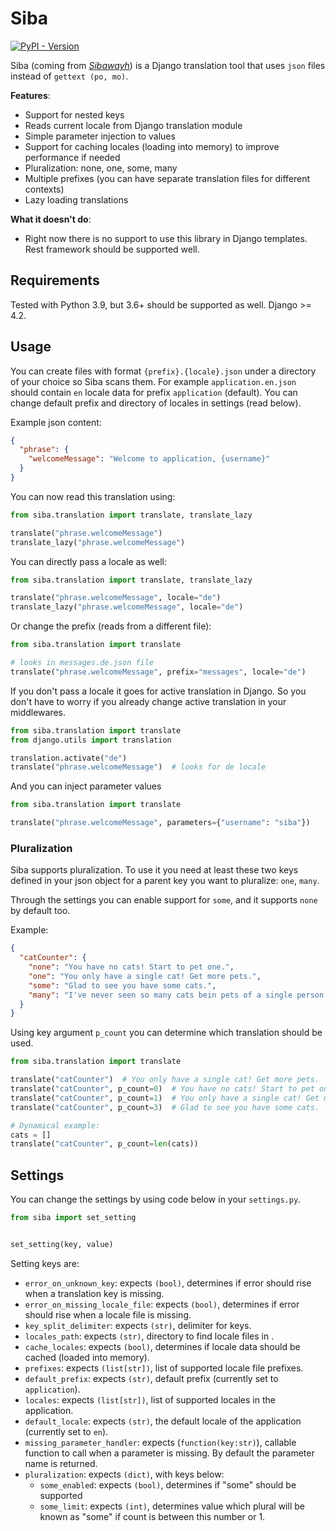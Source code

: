 # Siba

[![PyPI - Version](https://img.shields.io/pypi/v/django-boot-siba?style=flat-square)](https://pypi.org/project/django-boot-siba/)

Siba (coming from [_Sibawayh_](https://en.wikipedia.org/wiki/Sibawayh)) is a Django translation tool that uses `json` files instead of `gettext (po, mo)`.

**Features**:

- Support for nested keys
- Reads current locale from Django translation module
- Simple parameter injection to values
- Support for caching locales (loading into memory) to improve performance if needed
- Pluralization: none, one, some, many
- Multiple prefixes (you can have separate translation files for different contexts)
- Lazy loading translations


**What it doesn't do**:


- Right now there is no support to use this library in Django templates. Rest framework should be supported well.


## Requirements

Tested with Python 3.9, but 3.6+ should be supported as well. Django >= 4.2.

## Usage

You can create files with format `{prefix}.{locale}.json` under a directory of your choice so Siba scans them.
For example `application.en.json` should contain `en` locale data for prefix `application` (default). You can change default prefix and directory of locales in settings (read below).

Example json content:

```json
{
  "phrase": {
    "welcomeMessage": "Welcome to application, {username}"
  }
}
```

You can now read this translation using:

```python
from siba.translation import translate, translate_lazy

translate("phrase.welcomeMessage")
translate_lazy("phrase.welcomeMessage")
```

You can directly pass a locale as well:

```python
from siba.translation import translate, translate_lazy

translate("phrase.welcomeMessage", locale="de")
translate_lazy("phrase.welcomeMessage", locale="de")
```

Or change the prefix (reads from a different file):

```python
from siba.translation import translate

# looks in messages.de.json file
translate("phrase.welcomeMessage", prefix="messages", locale="de")  
```

If you don't pass a locale it goes for active translation in Django.
So you don't have to worry if you already change active translation in your middlewares.

```python
from siba.translation import translate
from django.utils import translation

translation.activate("de")
translate("phrase.welcomeMessage")  # looks for de locale
```

And you can inject parameter values

```python
from siba.translation import translate

translate("phrase.welcomeMessage", parameters={"username": "siba"})
```

### Pluralization

Siba supports pluralization. To use it you need at least these two keys defined in your json object for a parent key you want to pluralize:
`one`, `many`.

Through the settings you can enable support for `some`, and it supports `none` by default too.

Example:

```json
{
  "catCounter": {
    "none": "You have no cats! Start to pet one.",
    "one": "You only have a single cat! Get more pets.",
    "some": "Glad to see you have some cats.",
    "many": "I've never seen so many cats bein pets of a single person!"
  }
}
```

Using key argument `p_count` you can determine which translation should be used.

```python
from siba.translation import translate

translate("catCounter")  # You only have a single cat! Get more pets.
translate("catCounter", p_count=0)  # You have no cats! Start to pet one.
translate("catCounter", p_count=1)  # You only have a single cat! Get more pets.
translate("catCounter", p_count=3)  # Glad to see you have some cats.

# Dynamical example:
cats = []
translate("catCounter", p_count=len(cats))
```

## Settings 

You can change the settings by using code below in your `settings.py`.
```python
from siba import set_setting


set_setting(key, value)
```

Setting keys are:

- `error_on_unknown_key`: expects `(bool)`, determines if error should rise when a translation key is missing. 
- `error_on_missing_locale_file`: expects `(bool)`, determines if error should rise when a locale file is missing. 
- `key_split_delimiter`: expects `(str)`, delimiter for keys. 
- `locales_path`: expects `(str)`, directory to find locale files in .
- `cache_locales`: expects `(bool)`, determines if locale data should be cached (loaded into memory). 
- `prefixes`: expects `(list[str])`, list of supported locale file prefixes. 
- `default_prefix`: expects `(str)`, default prefix (currently set to `application`). 
- `locales`: expects `(list[str])`, list of supported locales in the application. 
- `default_locale`: expects `(str)`, the default locale of the application (currently set to `en`).
- `missing_parameter_handler`: expects (`function(key:str)`), callable function to call when a parameter is missing. By default the parameter name is returned.
- `pluralization`: expects `(dict)`, with keys below:
  - `some_enabled`: expects `(bool)`, determines if "some" should be supported
  - `some_limit`: expects `(int)`, determines value which plural will be known as "some" if count is between this number or 1.  

